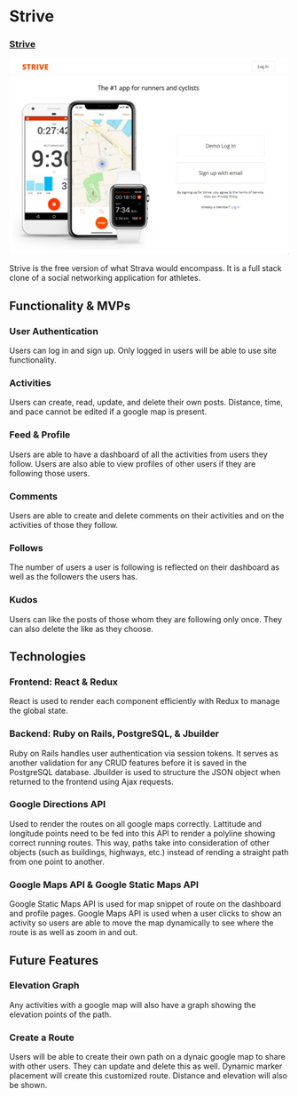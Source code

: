 # Strive

### [Strive](https://strive-for-strides.herokuapp.com/#/)

![](https://github.com/vnchen92/strive/blob/main/app/assets/images/strive-screenshot.jpg?raw=true)

Strive is the free version of what Strava would encompass. It is a full stack clone of a social networking application for athletes.

## Functionality & MVPs

### User Authentication

Users can log in and sign up. Only logged in users will be able to use site functionality.

### Activities

Users can create, read, update, and delete their own posts. Distance, time, and pace cannot be edited if a google map is present.

### Feed & Profile

Users are able to have a dashboard of all the activities from users they follow. Users are also able to view profiles of other users if they are following those users.

### Comments

Users are able to create and delete comments on their activities and on the activities of those they follow.

### Follows

The number of users a user is following is reflected on their dashboard as well as the followers the users has.

### Kudos

Users can like the posts of those whom they are following only once. They can also delete the like as they choose.

## Technologies

### Frontend: React & Redux

React is used to render each component efficiently with Redux to manage the global state.

### Backend: Ruby on Rails, PostgreSQL, & Jbuilder

Ruby on Rails handles user authentication via session tokens. It serves as another validation for any CRUD features before it is saved in the PostgreSQL database. Jbuilder is used to structure the JSON object when returned to the frontend using Ajax requests.

### Google Directions API

Used to render the routes on all google maps correctly. Lattitude and longitude points need to be fed into this API to render a polyline showing correct running routes. This way, paths take into consideration of other objects (such as buildings, highways, etc.) instead of rending a straight path from one point to another.

### Google Maps API & Google Static Maps API

Google Static Maps API is used for map snippet of route on the dashboard and profile pages. Google Maps API is used when a user clicks to show an activity so users are able to move the map dynamically to see where the route is as well as zoom in and out.

## Future Features

### Elevation Graph

Any activities with a google map will also have a graph showing the elevation points of the path.

### Create a Route

Users will be able to create their own path on a dynaic google map to share with other users. They can update and delete this as well. Dynamic marker placement will create this customized route. Distance and elevation will also be shown.



